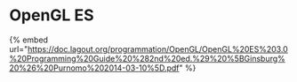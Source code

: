 # OpenGL ES

{% embed url="https://doc.lagout.org/programmation/OpenGL/OpenGL%20ES%203.0%20Programming%20Guide%20%282nd%20ed.%29%20%5BGinsburg%20%26%20Purnomo%202014-03-10%5D.pdf" %}

